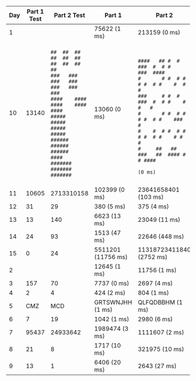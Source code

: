 | Day | Part 1 Test | Part 2 Test | Part 1 | Part 2 |
|-----|-------------|-------------|--------|--------|
| 1   |          |           |  75622 (1 ms)   |  213159 (0 ms)   |
| 10   |  13140         |  <br>```##  ##  ##  ##  ##  ##  ##  ##  ##  ##   ```<br>```###   ###   ###   ###   ###   ###   ###  ```<br>```####    ####    ####    ####    ####     ```<br>```#####     #####     #####     #####      ```<br>```######      ######      ######      #### ```<br>```#######       #######       #######      ```<br>```                                         ```          |  13060 (0 ms)   |  <br>```####   ## #  # ###  #  # #    ###  ####  ```<br>```#       # #  # #  # #  # #    #  #    #  ```<br>```###     # #  # ###  #  # #    #  #   #   ```<br>```#       # #  # #  # #  # #    ###   #    ```<br>```#    #  # #  # #  # #  # #    # #  #     ```<br>```#     ##   ##  ###   ##  #### #  # ####  ```<br>```                                          (0 ms)```   |
| 11   |  10605         |  2713310158          |  102399 (0 ms)   |  23641658401 (103 ms)   |
| 12   |  31         |  29          |  380 (5 ms)   |  375 (4 ms)   |
| 13   |  13         |  140          |  6623 (13 ms)   |  23049 (11 ms)   |
| 14   |  24         |  93          |  1513 (47 ms)   |  22646 (448 ms)   |
| 15   |  0         |  24          |  5511201 (11756 ms)   |  11318723411840 (2752 ms)   |
| 2   |          |           |  12645 (1 ms)   |  11756 (1 ms)   |
| 3   |  157         |  70          |  7737 (0 ms)   |  2697 (4 ms)   |
| 4   |  2         |  4          |  424 (2 ms)   |  804 (1 ms)   |
| 5   |  CMZ         |  MCD          |  GRTSWNJHH (1 ms)   |  QLFQDBBHM (1 ms)   |
| 6   |  7         |  19          |  1042 (1 ms)   |  2980 (6 ms)   |
| 7   |  95437         |  24933642          |  1989474 (3 ms)   |  1111607 (2 ms)   |
| 8   |  21         |  8          |  1717 (10 ms)   |  321975 (10 ms)   |
| 9   |  13         |  1          |  6406 (20 ms)   |  2643 (27 ms)   |
